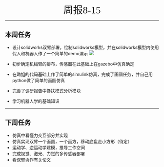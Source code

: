 <center>
    <font  face=“黑体” size=6>
        周报8-15
    </font>
</center>

---
## 本周任务 ##
- 设计solidworks双臂部署，绘制solidworks模型，并在solidworks模型内使用假人和机器人作了一个简单的demo演示
![](/pics/815.png)

- 初步确定机械臂的排布，传感器在此基础上在gazebo中仿真确定
- 在璐姐的代码基础上作了简单的simulink仿真，完成了画圆任务，并自己用python做了简单的画圆仿真
- 完善了调研报告中搀扶模式分析模块
- 学习机器人学的基础知识

---  
## 下周任务 ##
- 仿真中看懂力交互部分并实现
- 仿真实现双臂一个画圆，一个画方，移动底盘走小方形（待定）
- 运动学、逆运动学建模，推导工作空间
- 完成视觉、激光、力觉的多传感器部署
- 看双臂协作有关论文
